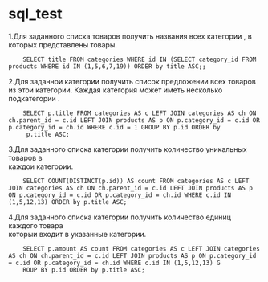 # sql_test
1.Для	заданного	списка	товаров	получить	названия	всех	категории ,	в	которых	
    представлены	товары.	
    
    
        SELECT title FROM categories WHERE id IN (SELECT category_id FROM products WHERE id IN (1,5,6,7,19)) ORDER by title ASC;;
        
        
2.Для	заданнои категории	получить	список	предложении всех	товаров	из	этои 
  категории.	Каждая	категория	может	иметь	несколько	подкатегории .	  
  
  
        SELECT p.title FROM categories AS c LEFT JOIN categories AS ch ON ch.parent_id = c.id LEFT JOIN products AS p ON p.category_id = c.id OR p.category_id = ch.id WHERE c.id = 1 GROUP BY p.id ORDER by
         p.title ASC;
        
        
        
3.Для	заданного	списка	категории получить	количество	уникальных	товаров	в	
каждои категории.	


        SELECT COUNT(DISTINCT(p.id)) AS count FROM categories AS c LEFT JOIN categories AS ch ON ch.parent_id = c.id LEFT JOIN products AS p ON p.category_id = c.id OR p.category_id = ch.id WHERE c.id IN (1,5,12,13) ORDER by p.title ASC;
        
4.Для	заданного	списка	категории получить	количество	единиц	каждого	товара	
которыи входит	в	указанные	категории.	
        
        
        SELECT p.amount AS count FROM categories AS c LEFT JOIN categories AS ch ON ch.parent_id = c.id LEFT JOIN products AS p ON p.category_id = c.id OR p.category_id = ch.id WHERE c.id IN (1,5,12,13) G
        ROUP BY p.id ORDER by p.title ASC;